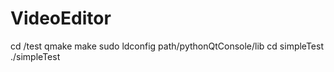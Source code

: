 # VideoEditor

cd /test
qmake
make
sudo ldconfig path/pythonQtConsole/lib
cd simpleTest
./simpleTest
